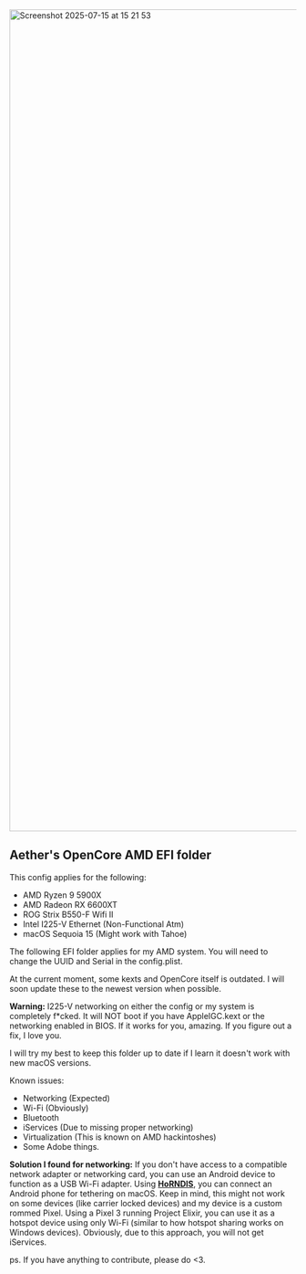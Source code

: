 <img width="2560" height="1440" alt="Screenshot 2025-07-15 at 15 21 53" src="https://github.com/user-attachments/assets/93b97780-86f2-40cf-a051-66ab77afec58" />


## Aether's OpenCore AMD EFI folder



This config applies for the following:
 - AMD Ryzen 9 5900X
 - AMD Radeon RX 6600XT
 - ROG Strix B550-F Wifi II
 - Intel I225-V Ethernet (Non-Functional Atm)
 - macOS Sequoia 15 (Might work with Tahoe)

The following EFI folder applies for my AMD system. You will need to change the UUID and Serial in the config.plist.

At the current moment, some kexts and OpenCore itself is outdated. I will soon update these to the newest version when possible.

**Warning:** I225-V networking on either the config or my system is completely f*cked. It will NOT boot if you have AppleIGC.kext or the networking enabled in BIOS. If it works for you, amazing. If you figure out a fix, I love you.

I will try my best to keep this folder up to date if I learn it doesn't work with new macOS versions.

Known issues:
 - Networking (Expected)
 - Wi-Fi (Obviously)
 - Bluetooth
 - iServices (Due to missing proper networking)
 - Virtualization (This is known on AMD hackintoshes)
 - Some Adobe things.

**Solution I found for networking:** If you don't have access to a compatible network adapter or networking card, you can use an Android device to function as a USB Wi-Fi adapter. Using **[HoRNDIS](https://github.com/jwise/HoRNDIS)**, you can connect an Android phone for tethering on macOS. Keep in mind, this might not work on some devices (like carrier locked devices) and my device is a custom rommed Pixel. Using a Pixel 3 running Project Elixir, you can use it as a hotspot device using only Wi-Fi (similar to how hotspot sharing works on Windows devices). Obviously, due to this approach, you will not get iServices.

ps. If you have anything to contribute, please do <3.
